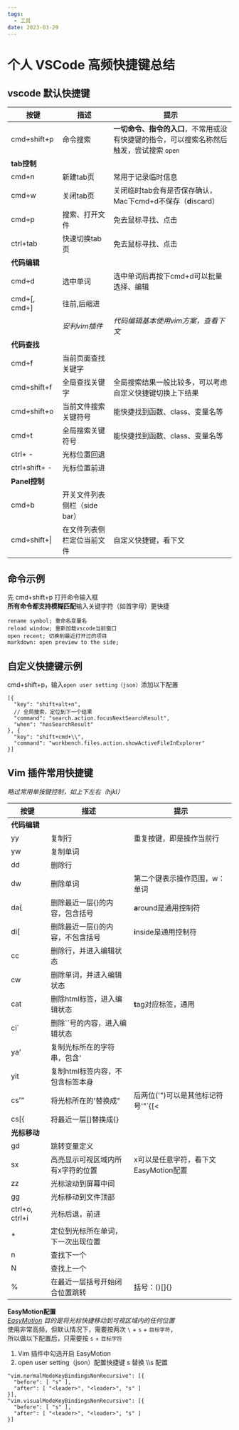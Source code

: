 ```yaml
---
tags:
  - 工具
date: 2023-03-29
---
```


# 个人 VSCode 高频快捷键总结

## vscode 默认快捷键

|按键|描述|提示|
|---|---|---|
|cmd+shift+p|命令搜索|**一切命令、指令的入口**，不常用或没有快捷键的指令，可以搜索名称然后触发，尝试搜索 `open` |
|**tab控制**|
|cmd+n|新建tab页|常用于记录临时信息|
|cmd+w|关闭tab页|关闭临时tab会有是否保存确认，Mac下cmd+d不保存（**d**iscard）|
|cmd+p|搜索、打开文件|免去鼠标寻找、点击|
|ctrl+tab|快速切换tab页|免去鼠标寻找、点击|
|**代码编辑**|
|cmd+d|选中单词|选中单词后再按下cmd+d可以批量选择、编辑|
|cmd+[, cmd+]|往前,后缩进||
||*安利vim插件*|*代码编辑基本使用vim方案，查看下文*|
|**代码查找**|
|cmd+f|当前页面查找关键字||
|cmd+shift+f|全局查找关键字|全局搜索结果一般比较多，可以考虑自定义快捷键切换上下结果|
|cmd+shift+o|当前文件搜索关键符号|能快捷找到函数、class、变量名等|
|cmd+t|全局搜索关键符号|能快捷找到函数、class、变量名等|
|ctrl+ -|光标位置回退||
|ctrl+shift+ -|光标位置前进||
|**Panel控制**|
|cmd+b|开关文件列表侧栏（side bar）||
|cmd+shift+\||在文件列表侧栏定位当前文件|自定义快捷键，看下文|

## 命令示例
先 cmd+shift+p 打开命令输入框  
**所有命令都支持模糊匹配**输入关键字符（如首字母）更快捷
```
rename symbol; 重命名变量名
reload window; 重新加载vscode当前窗口
open recent; 切换到最近打开过的项目
markdown: open preview to the side; 
```

## 自定义快捷键示例
cmd+shift+p，输入`open user setting（json）`添加以下配置  
```json5
[{
  "key": "shift+alt+n",
  // 全局搜索，定位到下一个结果
  "command": "search.action.focusNextSearchResult",
  "when": "hasSearchResult"
}, {
  "key": "shift+cmd+\\",
  "command": "workbench.files.action.showActiveFileInExplorer"
}]
```

## Vim 插件常用快捷键 
*略过常用单按键控制，如上下左右（hjkl）*

|按键|描述|提示|
|---|---|---|
|**代码编辑**|
|yy|复制行|重复按键，即是操作当前行|
|yw|复制单词||
|dd|删除行||
|dw|删除单词|第二个键表示操作范围，w：单词|
|da{|删除最近一层{}的内容，包含括号|**a**round是通用控制符|
|di[|删除最近一层{}的内容，不包含括号|**i**nside是通用控制符|
|cc|删除行，并进入编辑状态||
|cw|删除单词，并进入编辑状态||
|cat|删除html标签，进入编辑状态|**t**ag对应标签，通用|
|ci\`|删除``号的内容，进入编辑状态||
|ya'|复制光标所在的字符串，包含'||
|yit|复制html标签内容，不包含标签本身||
|cs'"|将光标所在的'替换成"|后两位('")可以是其他标记符号'"`{[<|
|cs\[{|将最近一层\[]替换成{}||
|**光标移动**|
|gd|跳转变量定义||
|sx|高亮显示可视区域内所有x字符的位置|x可以是任意字符，看下文EasyMotion配置|
|zz|光标滚动到屏幕中间||
|gg|光标移动到文件顶部||
|ctrl+o, ctrl+i|光标后退，前进||
|*|定位到光标所在单词，下一次出现位置||
|n|查找下一个||
|N|查找上一个||
|%|在最近一层括号开始闭合位置跳转|括号：()[]{}|

**EasyMotion配置**  
*[EasyMotion](https://github.com/easymotion/vim-easymotion) 目的是将光标快捷移动到可视区域内的任何位置*  
使用非常高频，但默认情况下，需要按两次 `\` + `s` + `目标字符`，  
所以做以下配置后，只需要按 `s` + `目标字符`  

1. Vim 插件中勾选开启 EasyMotion 
2. open user setting（json）配置快捷键 s 替换 \\\s 配置
```json5
"vim.normalModeKeyBindingsNonRecursive": [{
  "before": [ "s" ],
  "after": [ "<leader>", "<leader>", "s" ]
}],
"vim.visualModeKeyBindingsNonRecursive": [{
  "before": [ "s" ],
  "after": [ "<leader>", "<leader>", "s" ]
}]
```